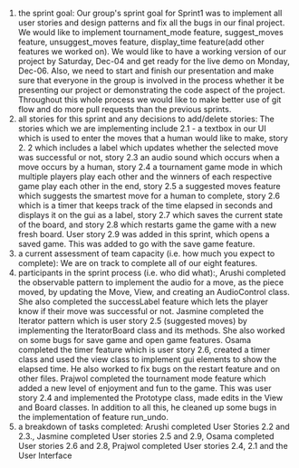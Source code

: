 1) the sprint goal:
Our group's sprint goal for Sprint1 was to implement all user stories and design patterns and fix all the bugs in our final project. We would like to implement tournament_mode feature, suggest_moves feature, unsuggest_moves feature, display_time feature(add other features we worked on). We would like to have a working version of our project by Saturday, Dec-04 and get ready for the live demo on Monday, Dec-06. Also, we need to start and finish our presentation and make sure that everyone in the group is involved in the process whether it be presenting our project or demonstrating the code aspect of the project. Throughout this whole process we would like to make better use of git flow and do more pull requests than the previous sprints. 
 2) all stories for this sprint and any decisions to add/delete stories:
The stories which we are implementing include 2.1 - a textbox in our UI which is used to enter the moves that a human would like to make,  story 2. 2 which includes a label which updates whether the selected move was successful or not, story 2.3 an audio sound which occurs when a move occurs by a human, story 2.4 a tournament game mode in which multiple players play each other and the winners of each respective game play each other in the end, story 2.5 a suggested moves feature which suggests the smartest move for a human to complete, story 2.6 which is a timer that keeps track of the time elapsed in seconds and displays it on the gui as a label, story 2.7 which saves the current state of the board, and story 2.8 which restarts game the game with a new fresh board. User story 2.9 was added in this sprint, which opens a saved game. This was added to go with the save game feature.
3) a current assessment of team capacity (i.e. how much you expect to complete):
We are on track to complete all of our eight features. 
4) participants in the sprint process (i.e. who did what):,
Arushi completed the observable pattern to implement the audio for a move, as the piece moved, by updating the Move, View, and creating an AudioControl class. She also completed the successLabel feature which lets the player know if their move was successful or not. 
Jasmine completed the Iterator pattern which is user story 2.5 (suggested moves) by implementing the IteratorBoard class and its methods. She also worked on some bugs for save game and open game features.
Osama completed the timer feature which is user story 2.6, created a timer class and used the view class to implement gui elements to show the elapsed time. He also worked to fix bugs on the restart feature and on other files.
Prajwol completed the tournament mode feature which added a new level of enjoyment and fun to the game. This was user story 2.4 and implemented the Prototype class, made edits in the View and Board classes. In addition to all this, he cleaned up some bugs in the implementation of feature run_undo.
5) a breakdown of tasks completed: 
Arushi completed User Stories 2.2 and 2.3., 
Jasmine completed User stories 2.5 and 2.9,
Osama completed User stories 2.6 and 2.8,
Prajwol completed User stories 2.4, 2.1 and the User Interface
